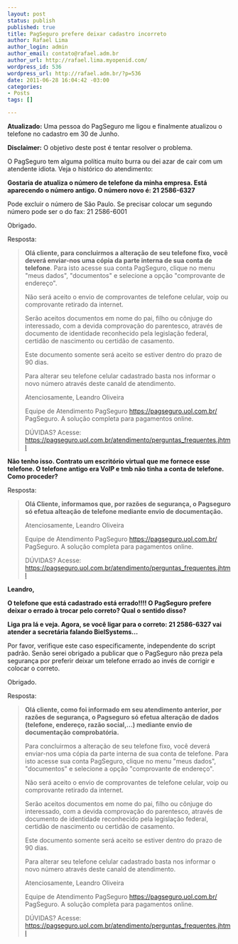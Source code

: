 ```yaml
--- 
layout: post
status: publish
published: true
title: PagSeguro prefere deixar cadastro incorreto
author: Rafael Lima
author_login: admin
author_email: contato@rafael.adm.br
author_url: http://rafael.lima.myopenid.com/
wordpress_id: 536
wordpress_url: http://rafael.adm.br/?p=536
date: 2011-06-28 16:04:42 -03:00
categories: 
- Posts
tags: []

---
```

<strong>Atualizado:</strong> Uma pessoa do PagSeguro me ligou e finalmente atualizou o telefone no cadastro em 30 de Junho.

<strong>Disclaimer:</strong> O objetivo deste post é tentar resolver o problema.

O PagSeguro tem alguma política muito burra ou dei azar de cair com um atendente idiota. Veja o histórico do atendimento:

<strong>Gostaria de atualiza o número de telefone da minha empresa. Está aparecendo o número antigo.
O número novo é: 21 2586-6327</strong>

Pode excluir o número de São Paulo.
Se precisar colocar um segundo número pode ser o do fax: 21 2586-6001

Obrigado.

Resposta:
<blockquote><strong>Olá cliente, para concluirmos a alteração de seu telefone fixo, você deverá enviar-nos uma cópia da parte interna de sua conta de telefone</strong>. Para isto acesse sua conta PagSeguro, clique no menu "meus dados", "documentos" e selecione a opção "comprovante de endereço".

Não será aceito o envio de comprovantes de telefone celular, voip ou comprovante retirado da internet.

Serão aceitos documentos em nome do pai, filho ou cônjuge do interessado, com a devida comprovação do parentesco, através de documento de identidade reconhecido pela legislação federal, certidão de nascimento ou certidão de casamento.

Este documento somente será aceito se estiver dentro do prazo de 90 dias.

Para alterar seu telefone celular cadastrado basta nos informar o novo número através deste canald de atendimento.

Atenciosamente,
Leandro Oliveira

Equipe de Atendimento PagSeguro https://pagseguro.uol.com.br/
PagSeguro. A solução completa para pagamentos online.

DÚVIDAS? Acesse: https://pagseguro.uol.com.br/atendimento/perguntas_frequentes.jhtml</blockquote>

<strong>Não tenho isso. Contrato um escritório virtual que me fornece esse telefone. O telefone antigo era VoIP e tmb não tinha a conta de telefone. Como proceder?</strong>

Resposta:
<blockquote><strong>Olá Cliente, informamos que, por razões de segurança, o Pagseguro só efetua alteação de telefone mediante envio de documentação.</strong>

Atenciosamente,
Leandro Oliveira

Equipe de Atendimento PagSeguro https://pagseguro.uol.com.br/
PagSeguro. A solução completa para pagamentos online.

DÚVIDAS? Acesse: https://pagseguro.uol.com.br/atendimento/perguntas_frequentes.jhtml</blockquote>

<strong>Leandro,

O telefone que está cadastrado está errado!!!!
O PagSeguro prefere deixar o errado à trocar pelo correto? Qual o sentido disso?

Liga pra lá e veja. Agora, se você ligar para o correto: 21 2586-6327 vai atender a secretária falando BielSystems...</strong>

Por favor, verifique este caso especificamente, independente do script padrão. Senão serei obrigado a publicar que o PagSeguro não preza pela segurança por preferir deixar um telefone errado ao invés de corrigir e colocar o correto.

Obrigado.

Resposta:
<blockquote><strong>Olá cliente, como foi informado em seu atendimento anterior, por razões de segurança, o Pagseguro só efetua alteração de dados (telefone, endereço, razão social,...) mediante envio de documentação comprobatória.</strong>

Para concluirmos a alteração de seu telefone fixo, você deverá enviar-nos uma cópia da parte interna de sua conta de telefone. Para isto acesse sua conta PagSeguro, clique no menu "meus dados", "documentos" e selecione a opção "comprovante de endereço".

Não será aceito o envio de comprovantes de telefone celular, voip ou comprovante retirado da internet.

Serão aceitos documentos em nome do pai, filho ou cônjuge do interessado, com a devida comprovação do parentesco, através de documento de identidade reconhecido pela legislação federal, certidão de nascimento ou certidão de casamento.

Este documento somente será aceito se estiver dentro do prazo de 90 dias.

Para alterar seu telefone celular cadastrado basta nos informar o novo número através deste canald de atendimento.

Atenciosamente,
Leandro Oliveira

Equipe de Atendimento PagSeguro https://pagseguro.uol.com.br/
PagSeguro. A solução completa para pagamentos online.

DÚVIDAS? Acesse: https://pagseguro.uol.com.br/atendimento/perguntas_frequentes.jhtml</blockquote>
